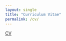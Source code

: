 ```yaml
---
layout: single
title: "Curriculum Vitae"
permalink: /cv/
---
```


[CV](https://jamesjang26.github.io/assets/cv/DongsukJang-CV.pdf)
